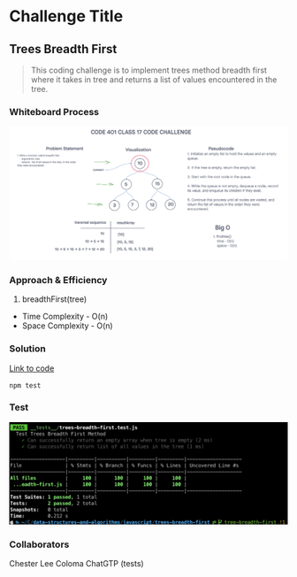# Challenge Title
## Trees Breadth First
> This coding challenge is to implement trees method breadth first where it takes in tree and returns a list of values encountered in the tree.

### Whiteboard Process
![Trees Breadth First](../images/trees-breadth-first.png)

### Approach & Efficiency
<!-- What approach did you take? Why? What is the Big O space/time for this approach? -->

1. breadthFirst(tree)
  * Time Complexity - O(n)
  * Space Complexity - O(n)

### Solution
<!-- Show how to run your code, and examples of it in action -->
[Link to code](https://github.com/cleecoloma/data-structures-and-algorithms/tree/main/javascript/trees-breadth-first)
```text
npm test
```

### Test
![Trees Breadth First](../images/trees-breadth-first-test.png)

### Collaborators
Chester Lee Coloma
ChatGTP (tests)
